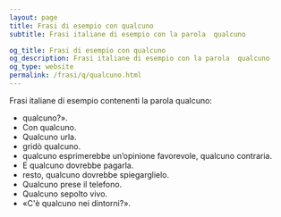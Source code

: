 ```yaml
---
layout: page
title: Frasi di esempio con qualcuno 
subtitle: Frasi italiane di esempio con la parola  qualcuno

og_title: Frasi di esempio con qualcuno 
og_description: Frasi italiane di esempio con la parola  qualcuno
og_type: website
permalink: /frasi/q/qualcuno.html
---
```


Frasi italiane di esempio contenenti la parola qualcuno:


- qualcuno?».
- Con qualcuno.
- Qualcuno urla.
- gridò qualcuno.
- qualcuno esprimerebbe un’opinione favorevole, qualcuno contraria.
- E qualcuno dovrebbe pagarla.
- resto, qualcuno dovrebbe spiegarglielo.
- Qualcuno prese il telefono.
- Qualcuno sepolto vivo.
- «C'è qualcuno nei dintorni?».
